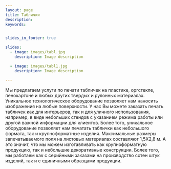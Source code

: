 ```yaml
---
layout: page
title: Таблички
description:
keywords:


slides_in_footer: true

slides:
  - image: images/tabl.jpg
    description: Image description

  - image: images/tabl1.jpg
    description: Image description

---
```



Мы предлагаем услуги по печати табличек на пластике, оргстекле, пенокартоне и любых других твердых и рулонных материалах. Уникальное технологическое оборудование позволяет нам наносить изображения на любые поверхности.  У нас Вы можете заказать печать табличек как для интерьеров, так и для уличного использования, например, в виде небольших стендов с указанием режима работы или другой важной информации для клиентов. Более того, уникальное оборудование позволяет нам печатать таблички как небольшого формата, так и крупноформатные изделия. Максимальные размеры запечатываемого поля на листовых материалах составляют 1,5Х2,8 м. А это значит, что мы можем изготавливать как крупноформатную продукцию, так и небольшие декоративные конструкции. Более того, мы работаем как с серийными заказами на производство сотен штук изделий, так и с единичными образцами продукции.